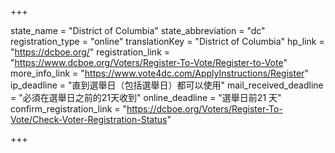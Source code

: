 +++

state_name = "District of Columbia"
state_abbreviation = "dc"
registration_type = "online"
translationKey = "District of Columbia"
hp_link = "https://dcboe.org/"
registration_link = "https://www.dcboe.org/Voters/Register-To-Vote/Register-to-Vote"
more_info_link = "https://www.vote4dc.com/ApplyInstructions/Register"
ip_deadline = "直到選舉日（包括選舉日）都可以使用"
mail_received_deadline = "必須在選舉日之前的21天收到"
online_deadline = "選舉日前21 天"
confirm_registration_link = "https://dcboe.org/Voters/Register-To-Vote/Check-Voter-Registration-Status"

+++